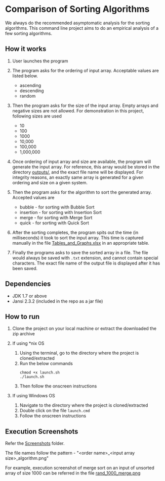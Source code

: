 # Comparison of Sorting Algorithms

We always do the recommended asymptomatic analysis for the sorting algorithms. This command line project aims to do an empirical analysis of a few sorting algorithms.



## How it works

1. User launches the program

1. The program asks for the ordering of input array. Acceptable values are listed below.
   + ascending
   + descending
   + random

1. Then the program asks for the size of the input array. Empty arrays and negative sizes are not allowed. For demonstration in this project, following sizes are used
   + 10
   + 100
   + 1000
   + 10,000
   + 100,000
   + 1,000,000

1. Once ordering of input array and size are available, the program will generate the input array. For reference, this array would be stored in the directory [outputs/](outputs/), and the exact file name will be displayed. For integrity reasons, an exactly same array is generated for a given ordering and size on a given system.

1. Then the program asks for the algorithm to sort the generated array. Accepted values are
   + bubble - for sorting with Bubble Sort
   + insertion - for sorting with Insertion Sort
   + merge - for sorting with Merge Sort
   + quick - for sorting with Quick Sort

1. After the sorting completes, the program spits out the time (in milliseconds) it took to sort the input array. This time is captured manually in the file [Tables_and_Graphs.xlsx](Tables_and_Graphs.xlsx) in an appropriate table.

1. Finally the programs asks to save the sorted array in a file. The file would always be saved with `.txt` extension, and cannot contain special characters. The exact file name of the output file is displayed after it has been saved.



## Dependencies

+ JDK 1.7 or above
+ Jansi 2.3.2 (included in the repo as a jar file)



## How to run

1. Clone the project on your local machine or extract the downloaded the zip archive

1. If using *nix OS
   1. Using the terminal, go to the directory where the project is cloned/extracted
   1. Run the below commands
      ```shell
      chmod +x launch.sh
      ./launch.sh
      ```
   1. Then follow the onscreen instructions

1. If using Windows OS
   1. Navigate to the directory where the project is cloned/extracted
   1. Double click on the file `launch.cmd`
   1. Follow the onscreen instructions



## Execution Screenshots

Refer the [Screenshots](Screenshots/) folder.

The file names follow the pattern - "\<order name\>_\<input array size\>_algorithm.png"

For example, execution screenshot of merge sort on an input of unsorted array of size 1000 can be referred in the file [rand_1000_merge.png](Screenshots/rand_1000_merge.png)
